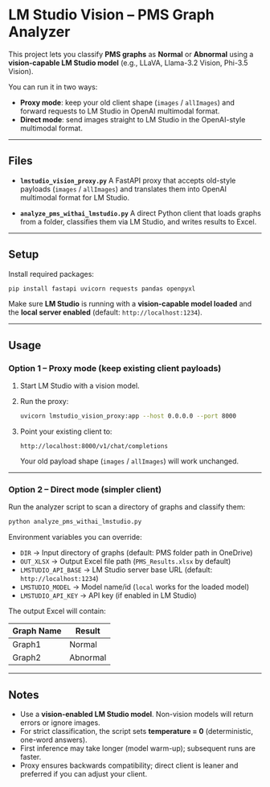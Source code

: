 # LM Studio Vision – PMS Graph Analyzer

This project lets you classify **PMS graphs** as **Normal** or **Abnormal** using a **vision-capable LM Studio model** (e.g., LLaVA, Llama-3.2 Vision, Phi-3.5 Vision).

You can run it in two ways:

* **Proxy mode**: keep your old client shape (`images` / `allImages`) and forward requests to LM Studio in OpenAI multimodal format.
* **Direct mode**: send images straight to LM Studio in the OpenAI-style multimodal format.

---

## Files

* **`lmstudio_vision_proxy.py`**
  A FastAPI proxy that accepts old-style payloads (`images` / `allImages`) and translates them into OpenAI multimodal format for LM Studio.

* **`analyze_pms_withai_lmstudio.py`**
  A direct Python client that loads graphs from a folder, classifies them via LM Studio, and writes results to Excel.

---

## Setup

Install required packages:

```bash
pip install fastapi uvicorn requests pandas openpyxl
```

Make sure **LM Studio** is running with a **vision-capable model loaded** and the **local server enabled** (default: `http://localhost:1234`).

---

## Usage

### Option 1 – Proxy mode (keep existing client payloads)

1. Start LM Studio with a vision model.

2. Run the proxy:

   ```bash
   uvicorn lmstudio_vision_proxy:app --host 0.0.0.0 --port 8000
   ```

3. Point your existing client to:

   ```
   http://localhost:8000/v1/chat/completions
   ```

   Your old payload shape (`images` / `allImages`) will work unchanged.

---

### Option 2 – Direct mode (simpler client)

Run the analyzer script to scan a directory of graphs and classify them:

```bash
python analyze_pms_withai_lmstudio.py
```

Environment variables you can override:

* `DIR` → Input directory of graphs (default: PMS folder path in OneDrive)
* `OUT_XLSX` → Output Excel file path (`PMS_Results.xlsx` by default)
* `LMSTUDIO_API_BASE` → LM Studio server base URL (default: `http://localhost:1234`)
* `LMSTUDIO_MODEL` → Model name/id (`local` works for the loaded model)
* `LMSTUDIO_API_KEY` → API key (if enabled in LM Studio)

The output Excel will contain:

| Graph Name | Result   |
| ---------- | -------- |
| Graph1     | Normal   |
| Graph2     | Abnormal |

---

## Notes

* Use a **vision-enabled LM Studio model**. Non-vision models will return errors or ignore images.
* For strict classification, the script sets **temperature = 0** (deterministic, one-word answers).
* First inference may take longer (model warm-up); subsequent runs are faster.
* Proxy ensures backwards compatibility; direct client is leaner and preferred if you can adjust your client.
